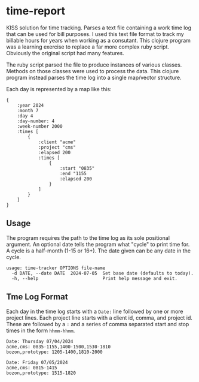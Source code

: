 # time-report

KISS solution for time tracking.  Parses a text file containing a work time log
that can be used for bill purposes.  I used this text file format to track my
billable hours for years when working as a consutant.  This clojure program was
a learning exercise to replace a far more complex ruby script.  Obviously the
original script had many features.

The ruby script parsed the file to produce instances of various classes.
Methods on those classes were used to process the data.  This clojure program
instead parses the time log into a single map/vector structure.

Each day is represented by a map like this:

```
{
    :year 2024
    :month 7
    :day 4
    :day-number: 4
    :week-number 2000
    :times [
        {
            :client "acme"
            :project "cms"
            :elapsed 200
            :times [
                {
                    :start "0835"
                    :end "1155
                    :elapsed 200
                }
            ]
        }
    ]
}
```


## Usage

The program requires the path to the time log as its sole positional argument.
An optional date tells the program what "cycle" to print time for.
A cycle is a half-month (1-15 or 16+).  The date given can be any date in the cycle.

```
usage: time-tracker OPTIONS file-name
  -d DATE, --date DATE  2024-07-05  Set base date (defaults to today).
  -h, --help                        Print help message and exit.
```

## Tme Log Format

Each day in the time log starts with a `Date:` line followed by one or more
project lines.  Each project line starts with a client id, comma, and project id.
These are followed by a `:` and a series of comma separated start and stop times
in the form `hhmm-hhmm`.

```
Date: Thursday 07/04/2024
acme,cms: 0835-1155,1400-1500,1530-1810
bozon,prototype: 1205-1400,1810-2000

Date: Friday 07/05/2024
acme,cms: 0815-1415
bozon,prototype: 1515-1820
```
